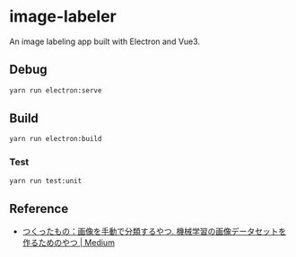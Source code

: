 # image-labeler

An image labeling app built with Electron and Vue3.

## Debug

```sh
yarn run electron:serve
```

## Build

```sh
yarn run electron:build
```

### Test

```sh
yarn run test:unit
```

## Reference

- [つくったもの：画像を手動で分類するやつ. 機械学習の画像データセットを作るためのやつ | Medium](https://oka.medium.com/%E3%81%A4%E3%81%8F%E3%81%A3%E3%81%9F%E3%82%82%E3%81%AE-%E7%94%BB%E5%83%8F%E3%82%92%E6%89%8B%E5%8B%95%E3%81%A7%E5%88%86%E9%A1%9E%E3%81%99%E3%82%8B%E3%82%84%E3%81%A4-fab4fdff71c6)

